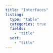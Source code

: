 ```yaml
---
title: "Interfaces"
listing:
  type: "table"
  categories: true
  fields:
    - "title"
  sort:
    - "title"
---
```

